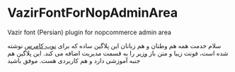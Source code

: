 # VazirFontForNopAdminArea
Vazir font (Persian) plugin for nopcommerce admin area

سلام خدمت همه هم وطنان و هم زبانان
این پلاگین ساده که برای [نوپ کامرس](http://nopcommerce.com/ "نوپ کامرس") نوشته شده است، فونت زیبا و متن باز [وزیر](https://rastikerdar.github.io/vazir-font/ "وزیر") را به قسمت مدیریت اضافه می کند.
این پلاگین هم جنبه آموزشی دارد و هم کاربردی هست.
موفق باشید
